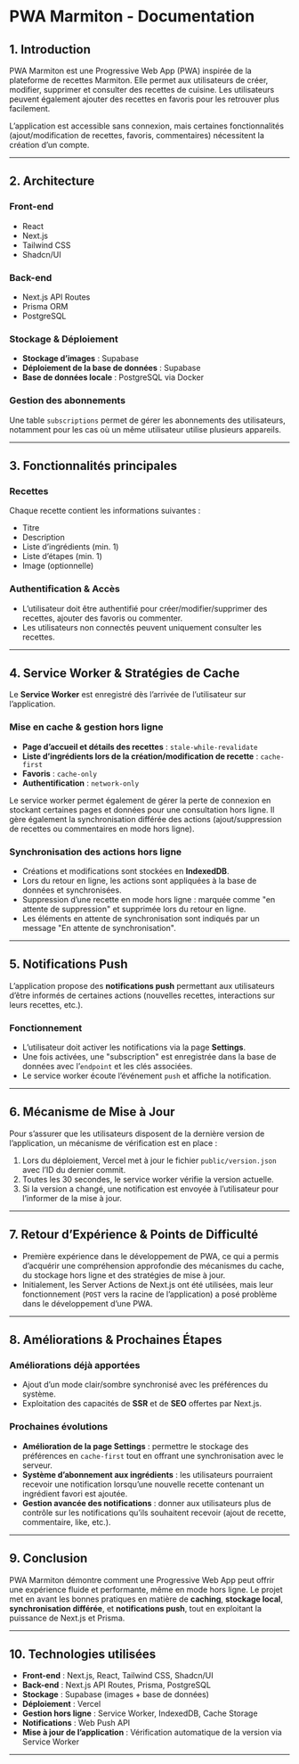 # PWA Marmiton - Documentation

## 1. Introduction

PWA Marmiton est une Progressive Web App (PWA) inspirée de la plateforme de recettes Marmiton. Elle permet aux utilisateurs de créer, modifier, supprimer et consulter des recettes de cuisine. Les utilisateurs peuvent également ajouter des recettes en favoris pour les retrouver plus facilement.

L’application est accessible sans connexion, mais certaines fonctionnalités (ajout/modification de recettes, favoris, commentaires) nécessitent la création d’un compte.

---

## 2. Architecture

### **Front-end**
- React
- Next.js
- Tailwind CSS
- Shadcn/UI

### **Back-end**
- Next.js API Routes
- Prisma ORM
- PostgreSQL

### **Stockage & Déploiement**
- **Stockage d’images** : Supabase
- **Déploiement de la base de données** : Supabase
- **Base de données locale** : PostgreSQL via Docker

### **Gestion des abonnements**
Une table `subscriptions` permet de gérer les abonnements des utilisateurs, notamment pour les cas où un même utilisateur utilise plusieurs appareils.

---

## 3. Fonctionnalités principales

### **Recettes**
Chaque recette contient les informations suivantes :
- Titre
- Description
- Liste d’ingrédients (min. 1)
- Liste d’étapes (min. 1)
- Image (optionnelle)

### **Authentification & Accès**
- L’utilisateur doit être authentifié pour créer/modifier/supprimer des recettes, ajouter des favoris ou commenter.
- Les utilisateurs non connectés peuvent uniquement consulter les recettes.

---

## 4. Service Worker & Stratégies de Cache

Le **Service Worker** est enregistré dès l’arrivée de l’utilisateur sur l’application.

### **Mise en cache & gestion hors ligne**
- **Page d’accueil et détails des recettes** : `stale-while-revalidate`
- **Liste d’ingrédients lors de la création/modification de recette** : `cache-first`
- **Favoris** : `cache-only`
- **Authentification** : `network-only`

Le service worker permet également de gérer la perte de connexion en stockant certaines pages et données pour une consultation hors ligne. Il gère également la synchronisation différée des actions (ajout/suppression de recettes ou commentaires en mode hors ligne).

### **Synchronisation des actions hors ligne**
- Créations et modifications sont stockées en **IndexedDB**.
- Lors du retour en ligne, les actions sont appliquées à la base de données et synchronisées.
- Suppression d’une recette en mode hors ligne : marquée comme "en attente de suppression" et supprimée lors du retour en ligne.
- Les éléments en attente de synchronisation sont indiqués par un message "En attente de synchronisation".

---

## 5. Notifications Push

L’application propose des **notifications push** permettant aux utilisateurs d’être informés de certaines actions (nouvelles recettes, interactions sur leurs recettes, etc.).

### **Fonctionnement**
- L’utilisateur doit activer les notifications via la page **Settings**.
- Une fois activées, une "subscription" est enregistrée dans la base de données avec l’`endpoint` et les clés associées.
- Le service worker écoute l’événement `push` et affiche la notification.

---

## 6. Mécanisme de Mise à Jour

Pour s’assurer que les utilisateurs disposent de la dernière version de l’application, un mécanisme de vérification est en place :

1. Lors du déploiement, Vercel met à jour le fichier `public/version.json` avec l’ID du dernier commit.
2. Toutes les 30 secondes, le service worker vérifie la version actuelle.
3. Si la version a changé, une notification est envoyée à l’utilisateur pour l’informer de la mise à jour.

---

## 7. Retour d’Expérience & Points de Difficulté

- Première expérience dans le développement de PWA, ce qui a permis d’acquérir une compréhension approfondie des mécanismes du cache, du stockage hors ligne et des stratégies de mise à jour.
- Initialement, les Server Actions de Next.js ont été utilisées, mais leur fonctionnement (`POST` vers la racine de l’application) a posé problème dans le développement d’une PWA.

---

## 8. Améliorations & Prochaines Étapes

### **Améliorations déjà apportées**
- Ajout d’un mode clair/sombre synchronisé avec les préférences du système.
- Exploitation des capacités de **SSR** et de **SEO** offertes par Next.js.

### **Prochaines évolutions**
- **Amélioration de la page Settings** : permettre le stockage des préférences en `cache-first` tout en offrant une synchronisation avec le serveur.
- **Système d’abonnement aux ingrédients** : les utilisateurs pourraient recevoir une notification lorsqu’une nouvelle recette contenant un ingrédient favori est ajoutée.
- **Gestion avancée des notifications** : donner aux utilisateurs plus de contrôle sur les notifications qu’ils souhaitent recevoir (ajout de recette, commentaire, like, etc.).

---

## 9. Conclusion

PWA Marmiton démontre comment une Progressive Web App peut offrir une expérience fluide et performante, même en mode hors ligne. Le projet met en avant les bonnes pratiques en matière de **caching**, **stockage local**, **synchronisation différée**, et **notifications push**, tout en exploitant la puissance de Next.js et Prisma.

---

## 10. Technologies utilisées

- **Front-end** : Next.js, React, Tailwind CSS, Shadcn/UI
- **Back-end** : Next.js API Routes, Prisma, PostgreSQL
- **Stockage** : Supabase (images + base de données)
- **Déploiement** : Vercel
- **Gestion hors ligne** : Service Worker, IndexedDB, Cache Storage
- **Notifications** : Web Push API
- **Mise à jour de l’application** : Vérification automatique de la version via Service Worker

---


